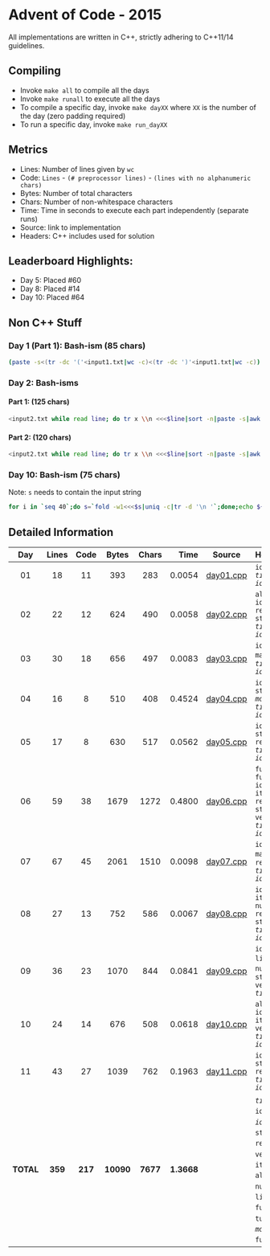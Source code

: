 # Advent of Code - 2015

All implementations are written in C++, strictly adhering to C++11/14 guidelines.

## Compiling

* Invoke `make all` to compile all the days
* Invoke `make runall` to execute all the days
* To compile a specific day, invoke `make dayXX` where `XX` is the number of the day (zero padding required)
* To run a specific day, invoke `make run_dayXX`

## Metrics

* Lines: Number of lines given by `wc`
* Code: `Lines` - `(# preprocessor lines)` - `(lines with no alphanumeric chars)`
* Bytes: Number of total characters
* Chars: Number of non-whitespace characters
* Time: Time in seconds to execute each part independently (separate runs)
* Source: link to implementation
* Headers: C++ includes used for solution

## Leaderboard Highlights:

* Day 5: Placed #60
* Day 8: Placed #14
* Day 10: Placed #64

## Non C++ Stuff

### Day 1 (Part 1): Bash-ism (85 chars)

```bash
(paste -s<(tr -dc '('<input1.txt|wc -c)<(tr -dc ')'<input1.txt|wc -c))|paste -sd-|bc
```

### Day 2: Bash-isms

#### Part 1: (125 chars)

```bash
<input2.txt while read line; do tr x \\n <<<$line|sort -n|paste -s|awk '{print 3*($1*$2)+2*$3*($1+$2);}';done|paste -sd+|bc
```

#### Part 2: (120 chars)

```bash
<input2.txt while read line; do tr x \\n <<<$line|sort -n|paste -s|awk '{print 2*($1*$2)+$1*$2*$3;}';done|paste -sd+|bc
```

### Day 10: Bash-ism (75 chars)

Note: `s` needs to contain the input string

```bash
for i in `seq 40`;do s=`fold -w1<<<$s|uniq -c|tr -d '\n '`;done;echo ${#s}
```

## Detailed Information

 Day | Lines | Code | Bytes | Chars | Time | Source | Headers
:---:|:-----:|:----:|:-----:|:-----:| ----:|:------:|:-------
01|18|11|393|283|0.0054|[day01.cpp](https://github.com/willkill07/adventofcode/blob/master/src/day01/day01.cpp)|`iostream` *`timer.hpp`* *`io.hpp`*
02|22|12|624|490|0.0058|[day02.cpp](https://github.com/willkill07/adventofcode/blob/master/src/day02/day02.cpp)|`algorithm` `iostream` `regex` `string` *`timer.hpp`* *`io.hpp`*
03|30|18|656|497|0.0083|[day03.cpp](https://github.com/willkill07/adventofcode/blob/master/src/day03/day03.cpp)|`iostream` `map` `tuple` *`timer.hpp`* *`io.hpp`*
04|16|8|510|408|0.4524|[day04.cpp](https://github.com/willkill07/adventofcode/blob/master/src/day04/day04.cpp)|`iostream` `string` *`md5.hpp`* *`timer.hpp`* *`io.hpp`*
05|17|8|630|517|0.0562|[day05.cpp](https://github.com/willkill07/adventofcode/blob/master/src/day05/day05.cpp)|`iostream` `string` `regex` *`timer.hpp`* *`io.hpp`*
06|59|38|1679|1272|0.4800|[day06.cpp](https://github.com/willkill07/adventofcode/blob/master/src/day06/day06.cpp)|`functional` `future` `iostream` `iterator` `regex` `string` `vector` *`timer.hpp`* *`io.hpp`*
07|67|45|2061|1510|0.0098|[day07.cpp](https://github.com/willkill07/adventofcode/blob/master/src/day07/day07.cpp)|`iostream` `map` `string` `regex` *`timer.hpp`* *`io.hpp`*
08|27|13|752|586|0.0067|[day08.cpp](https://github.com/willkill07/adventofcode/blob/master/src/day08/day08.cpp)|`iostream` `iterator` `numeric` `regex` `string` *`timer.hpp`* *`io.hpp`*
09|36|23|1070|844|0.0841|[day09.cpp](https://github.com/willkill07/adventofcode/blob/master/src/day09/day09.cpp)|`iostream` `limits` `map` `numeric` `set` `string` `vector` *`timer.hpp`*
10|24|14|676|508|0.0618|[day10.cpp](https://github.com/willkill07/adventofcode/blob/master/src/day10/day10.cpp)|`algorithm` `iostream` `iterator` `vector` *`timer.hpp`* *`io.hpp`*
11|43|27|1039|762|0.1963|[day11.cpp](https://github.com/willkill07/adventofcode/blob/master/src/day11/day11.cpp)|`iostream` `string` `regex` *`timer.hpp`* *`io.hpp`*
**TOTAL**|**359**|**217**|**10090**|**7677**|**1.3668**| | *`timer.hpp`*&nbsp;<sup>**`11`**</sup> `iostream`&nbsp;<sup>**`11`**</sup> *`io.hpp`*&nbsp;<sup>**`10`**</sup> `string`&nbsp;<sup>**`8`**</sup> `regex`&nbsp;<sup>**`6`**</sup> `map`&nbsp;<sup>**`3`**</sup> `vector`&nbsp;<sup>**`3`**</sup> `iterator`&nbsp;<sup>**`3`**</sup> `algorithm`&nbsp;<sup>**`2`**</sup> `numeric`&nbsp;<sup>**`2`**</sup> `limits`&nbsp;<sup>**`1`**</sup> `future`&nbsp;<sup>**`1`**</sup> `tuple`&nbsp;<sup>**`1`**</sup> `set`&nbsp;<sup>**`1`**</sup> *`md5.hpp`*&nbsp;<sup>**`1`**</sup> `functional`&nbsp;<sup>**`1`**</sup>
